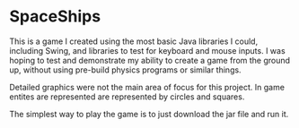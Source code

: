 # SpaceShips
This is a game I created using the most basic Java libraries I could, including Swing, and libraries to test for keyboard and mouse inputs. 
I was hoping to test and demonstrate my ability to create a game from the ground up, without using pre-build physics programs or similar things.

Detailed graphics were not the main area of focus for this project. In game entites are represented are represented by circles and squares.

The simplest way to play the game is to just download the jar file and run it.
